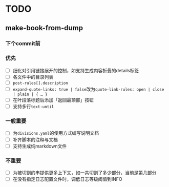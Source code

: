 # TODO

## make-book-from-dump

### 下个commit前

### 优先

* [ ] 细化对引用链接展开的控制，如支持生成内容折叠的details标签
* [ ] 各文件中的目录列表
* [ ] `post-rules[].description`
* [ ] `expand-quote-links: true | false`改为`quote-link-rules: open | close | plain | { … }`
* [ ] 在叶段落标题后添加「返回最顶部」按钮
* [ ] 支持多行`text-until`

### 一般重要

* [ ] 为`divisions.yaml`的使用方式编写说明文档
* [ ] 补齐脚本的注释与文档
* [ ] 支持生成纯markdown文件

### 不重要

* [ ] 为被切割的串提供更多上下文，如一共切割了多少部分，当前是第几部分
* [ ] 在没有指定日志配置文件时，调低日志等级阈值到INFO